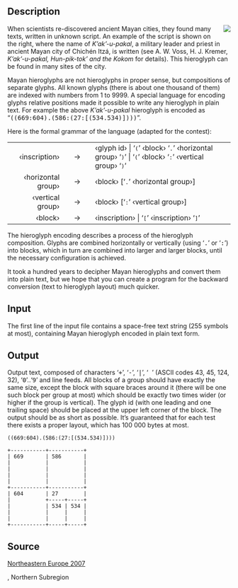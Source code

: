 <h2>Description</h2><img align="right" style="margin-left: 10px; margin-bottom: 10px;" src="images/3545_1.gif"><p> </p><p>When scientists re-discovered ancient Mayan cities, they found many texts, written in unknown script. An example of the script is shown on the right, where the name of <i>K’ak’-u-pakal</i>, a military leader and priest in ancient Mayan city of Chichén Itzá, is written (see A. W. Voss, H. J. Kremer, <i>K’ak’-u-pakal, Hun-pik-tok’ and the Kokom</i> for details). This hieroglyph can be found in many sites of the city.</p><p>Mayan hieroglyphs are not hieroglyphs in proper sense, but compositions of separate glyphs. All known glyphs (there is about one thousand of them) are indexed with numbers from 1 to 9999. A special language for encoding glyphs relative positions made it possible to write any hieroglyph in plain text. For example the above <i>K’ak’-u-pakal</i> hieroglyph is encoded as “<tt>((669:604).(586:(27:[(534.534)])))</tt>”.</p><p>Here is the formal grammar of the language (adapted for the contest):</p><table align="center"><tbody><tr><td align="right">‹inscription›</td><td style="width: 3em;" align="center">→</td><td align="left">‹glyph id› | ‘<tt>(</tt>’ ‹block› ‘<tt>.</tt>’ ‹horizontal group› ‘<tt>)</tt>’ | ‘<tt>(</tt>’ ‹block› ‘<tt>:</tt>’ ‹vertical group› ‘<tt>)</tt>’ </td></tr><tr><td align="right">‹horizontal group›</td><td style="width: 3em;" align="center">→</td><td align="left">‹block› [‘<tt>.</tt>’ ‹horizontal group›]</td></tr><tr><td align="right">‹vertical group›</td><td style="width: 3em;" align="center">→</td><td align="left">‹block› [‘<tt>:</tt>’ ‹vertical group›]</td></tr><tr><td align="right">‹block›</td><td style="width: 3em;" align="center">→</td><td align="left">‹inscription› | ‘<tt>[</tt>’ ‹inscription› ‘<tt>]</tt>’</td></tr></tbody></table><p>The hieroglyph encoding describes a process of the hieroglyph composition. Glyphs are combined horizontally or vertically (using ‘<tt>.</tt>’ or ‘<tt>:</tt>’) into blocks, which in turn are combined into larger and larger blocks, until the necessary configuration is achieved.</p><p>It took a hundred years to decipher Mayan hieroglyphs and convert them into plain text, but we hope that you can create a program for the backward conversion (text to hieroglyph layout) much quicker.</p><h2>Input</h2><p>The first line of the input file contains a space-free text string (255 symbols at most), containing Mayan hieroglyph encoded in plain text form.</p><h2>Output</h2><p>Output text, composed of characters ‘<tt>+</tt>’, ‘<tt>-</tt>’, ‘<tt>|</tt>’, ‘<tt> </tt>’ (ASCII codes 43, 45, 124, 32), ‘<tt>0</tt>’..‘<tt>9</tt>’ and line feeds. All blocks of a group should have exactly the same size, except the block with square braces around it (there will be one such block per group at most) which should be exactly two times wider (or higher if the group is vertical). The glyph id (with one leading and one trailing space) should be placed at the upper left corner of the block. The output should be as short as possible. It’s guaranteed that for each test there exists a proper layout, which has <nobr>100 000</nobr> bytes at most.</p><pre><code class="language-input1">((669:604).(586:(27:[(534.534)])))</code></pre><pre><code class="language-output1">+-----------+-----------+
| 669       | 586       |
|           |           |
|           |           |
|           |           |
|           |           |
+-----------+-----------+
| 604       | 27        |
|           +-----+-----+
|           | 534 | 534 |
|           |     |     |
|           |     |     |
+-----------+-----+-----+</code></pre><h2>Source</h2><a href="searchproblem?field=source&amp;key=Northeastern+Europe+2007">Northeastern Europe 2007</a><p>, Northern Subregion</p>